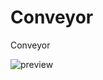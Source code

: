 # Conveyor
 Conveyor

![preview](https://habrastorage.org/webt/qt/ya/we/qtyawe5mo5qqzg75jwn_qaqj7r8.png)
